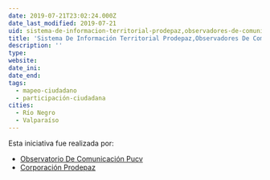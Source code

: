 ```yaml
---
date: 2019-07-21T23:02:24.000Z
date_last_modified: 2019-07-21
uid: sistema-de-informacion-territorial-prodepaz,observadores-de-comunicacion-ciudadana
title: 'Sistema De Información Territorial Prodepaz,Observadores De Comunicación Ciudadana'
description: ''
type: 
website: 
date_ini: 
date_end: 
tags:
  - mapeo-ciudadano
  - participación-ciudadana
cities: 
  - Río Negro
  - Valparaíso
---
```


Esta iniciativa fue realizada por:

- [Observatorio De Comunicación Pucv](/organizaciones/observatorio-de-comunicacion-pucv)
- [Corporación Prodepaz](/organizaciones/corporacion-prodepaz)
